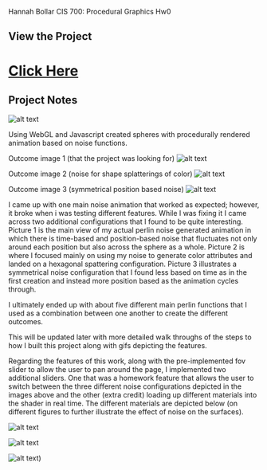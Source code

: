 Hannah Bollar
CIS 700: Procedural Graphics Hw0

## View the Project

# [Click Here](https://hanbollar.github.io/Project1-Noise)

## Project Notes

![alt text](https://github.com/hanbollar/Project1-Noise/blob/a03262b73d3c30cfa6915e465cd7e778c1cfe086/still1.png "Image 1")


Using WebGL and Javascript created spheres with procedurally rendered animation based on 
noise functions.

Outcome image 1 (that the project was looking for)
![alt text](https://github.com/hanbollar/Project1-Noise/blob/a03262b73d3c30cfa6915e465cd7e778c1cfe086/still1.png "Image 1")

Outcome image 2 (noise for shape splatterings of color)
![alt text](https://github.com/hanbollar/Project1-Noise/blob/a03262b73d3c30cfa6915e465cd7e778c1cfe086/still2.png "Image 2")

Outcome image 3 (symmetrical position based noise)
![alt text](https://github.com/hanbollar/Project1-Noise/blob/a03262b73d3c30cfa6915e465cd7e778c1cfe086/still3.png "Image 3")

I came up with one main noise animation that worked as expected; however, it broke when i was
testing different features. While I was fixing it I came across two additional configurations that
I found to be quite interesting. Picture 1 is the main view of my actual perlin noise generated
animation in which there is time-based and position-based noise that fluctuates not only around
each position but also across the sphere as a whole. Picture 2 is where I focused mainly on using
my noise to generate color attributes and landed on a hexagonal spattering configuration. Picture 3
illustrates a symmetrical noise configuration that I found less based on time as in the first creation
and instead more position based as the animation cycles through.

I ultimately ended up with about five different main perlin functions that I used as a combination
between one another to create the different outcomes. 

This will be updated later with more detailed walk throughs of the steps to how I built this project
along with gifs depicting the features.

Regarding the features of this work, along with the pre-implemented fov slider to allow the user to 
pan around the page, I implemented two additional sliders. One that was a homework feature that allows
the user to switch between the three different noise configurations depicted in the images above and the 
other (extra credit) loading up different materials into the shader in real time. The different materials
are depicted below (on different figures to further illustrate the effect of noise on the surfaces).


![alt text](https://github.com/hanbollar/Project1-Noise/blob/a03262b73d3c30cfa6915e465cd7e778c1cfe086/still4.png "Image 4")

![alt text](https://github.com/hanbollar/Project1-Noise/blob/a03262b73d3c30cfa6915e465cd7e778c1cfe086/still5.png "Image 5")

![alt text](https://github.com/hanbollar/Project1-Noise/blob/a03262b73d3c30cfa6915e465cd7e778c1cfe086/still6.png "Image 6"))
	
